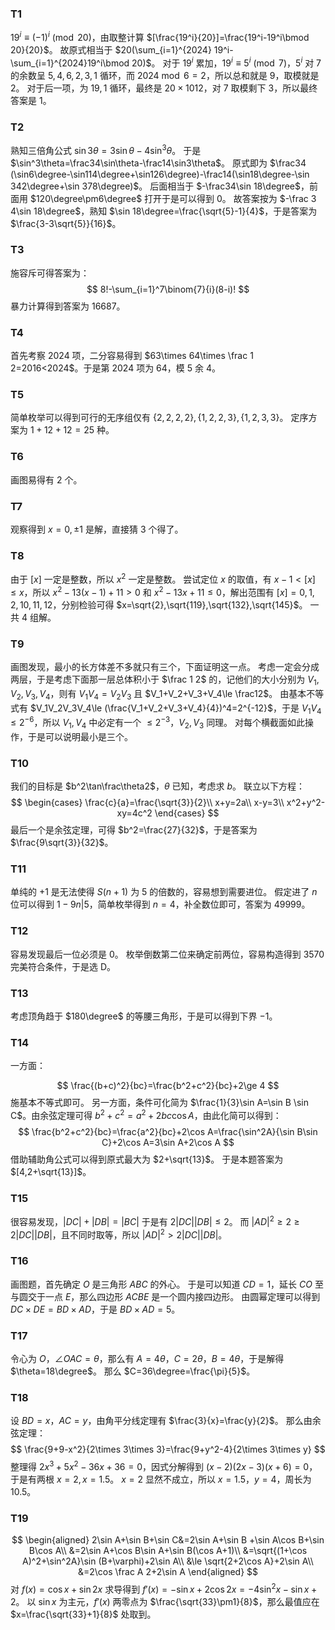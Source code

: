 ### T1
$19^i\equiv (-1)^i\pmod {20}$，由取整计算 $[\frac{19^i}{20}]=\frac{19^i-19^i\bmod 20}{20}$。
故原式相当于 $20(\sum_{i=1}^{2024} 19^i-\sum_{i=1}^{2024}19^i\bmod 20)$。
对于 $19^i$ 累加，$19^i\equiv5^i\pmod 7$，$5^i$ 对 $7$ 的余数呈 $5,4,6,2,3,1$ 循环，而 $2024\bmod 6 =2$，所以总和就是 $9$，取模就是 $2$。
对于后一项，为 $19,1$ 循环，最终是 $20\times 1012$，对 $7$ 取模剩下 $3$，所以最终答案是 $1$。
### T2
熟知三倍角公式 $\sin 3\theta=3\sin\theta-4\sin^3\theta$。
于是 $\sin^3\theta=\frac34\sin\theta-\frac14\sin3\theta$。
原式即为 $\frac34 (\sin6\degree-\sin114\degree+\sin126\degree)-\frac14(\sin18\degree-\sin 342\degree+\sin 378\degree)$。
后面相当于 $-\frac34\sin 18\degree$，前面用 $120\degree\pm6\degree$ 打开于是可以得到 $0$。
故答案按为 $-\frac 3 4\sin 18\degree$，熟知 $\sin 18\degree=\frac{\sqrt{5}-1}{4}$，于是答案为 $\frac{3-3\sqrt{5}}{16}$。
### T3
施容斥可得答案为：
$$
8!-\sum_{i=1}^7\binom{7}{i}(8-i)!
$$
暴力计算得到答案为 $16687$。
### T4
首先考察 $2024$ 项，二分容易得到 $63\times 64\times \frac 1 2=2016<2024$。于是第 $2024$ 项为 $64$，模 $5$ 余 $4$。
### T5
简单枚举可以得到可行的无序组仅有 $\{2,2,2,2\},\{1,2,2,3\},\{1,2,3,3\}$。
定序方案为 $1+12+12=25$ 种。
### T6
画图易得有 $2$ 个。
### T7
观察得到 $x=0,\pm 1$ 是解，直接猜 $3$ 个得了。
### T8
由于 $[x]$ 一定是整数，所以 $x^2$ 一定是整数。
尝试定位 $x$ 的取值，有 $x-1<[x]\le x$，所以 $x^2-13(x-1)+11>0$ 和 $x^2-13x+11\le 0$，解出范围有 $[x]=0,1,2,10,11,12$，分别检验可得 $x=\sqrt{2},\sqrt{119},\sqrt{132},\sqrt{145}$。
一共 $4$ 组解。
### T9
画图发现，最小的长方体差不多就只有三个，下面证明这一点。
考虑一定会分成两层，于是考虑下面那一层总体积小于 $\frac 1 2$ 的，记他们的大小分别为 $V_1,V_2,V_3,V_4$，则有 $V_1V_4=V_2V_3$ 且 $V_1+V_2+V_3+V_4\le \frac12$。
由基本不等式有 $V_1V_2V_3V_4\le (\frac{V_1+V_2+V_3+V_4}{4})^4=2^{-12}$，于是 $V_1V_4\le 2^{-6}$，所以 $V_1,V_4$ 中必定有一个 $\le 2^{-3}$，$V_2,V_3$ 同理。
对每个横截面如此操作，于是可以说明最小是三个。
### T10
我们的目标是 $b^2\tan\frac\theta2$，$\theta$ 已知，考虑求 $b$。
联立以下方程：
$$
\begin{cases}
\frac{c}{a}=\frac{\sqrt{3}}{2}\\
x+y=2a\\
x-y=3\\
x^2+y^2-xy=4c^2
\end{cases}
$$
最后一个是余弦定理，可得 $b^2=\frac{27}{32}$，于是答案为 $\frac{9\sqrt{3}}{32}$。
### T11
单纯的 $+1$ 是无法使得 $S(n+1)$ 为 $5$ 的倍数的，容易想到需要进位。
假定进了 $n$ 位可以得到 $1-9n|5$，简单枚举得到 $n=4$，补全数位即可，答案为 $49999$。
### T12
容易发现最后一位必须是 $0$。
枚举倒数第二位来确定前两位，容易构造得到 $3570$ 完美符合条件，于是选 D。
### T13
考虑顶角趋于 $180\degree$ 的等腰三角形，于是可以得到下界 $-1$。
### T14
一方面：

$$
\frac{(b+c)^2}{bc}=\frac{b^2+c^2}{bc}+2\ge 4
$$
施基本不等式即可。
另一方面，条件可化简为 $\frac{1}{3}\sin A=\sin B \sin C$。由余弦定理可得 $b^2+c^2=a^2+2bc\cos A$，由此化简可以得到：
$$
\frac{b^2+c^2}{bc}=\frac{a^2}{bc}+2\cos A=\frac{\sin^2A}{\sin B\sin C}+2\cos A=3\sin A+2\cos A
$$
借助辅助角公式可以得到原式最大为 $2+\sqrt{13}$。
于是本题答案为 $[4,2+\sqrt{13}]$。
### T15
很容易发现，$|DC|+|DB|=|BC|$ 于是有 $2|DC||DB|\le 2$。
而 $|AD|^2\ge 2\ge 2|DC||DB|$，且不同时取等，所以 $|AD|^2>2|DC||DB|$。
### T16
画图题，首先确定 $O$ 是三角形 $ABC$ 的外心。
于是可以知道 $CD=1$，延长 $CO$ 至与圆交于一点 $E$，那么四边形 $ACBE$ 是一个圆内接四边形。
由圆幂定理可以得到 $DC\times DE=BD\times AD$，于是 $BD\times AD=5$。
### T17
令心为 $O$，$\angle OAC=\theta$，那么有 $A=4\theta$，$C=2\theta$，$B=4\theta$，于是解得 $\theta=18\degree$。
那么 $C=36\degree=\frac{\pi}{5}$。
### T18
设 $BD=x$，$AC=y$，由角平分线定理有 $\frac{3}{x}=\frac{y}{2}$。
那么由余弦定理：
$$
\frac{9+9-x^2}{2\times 3\times 3}=\frac{9+y^2-4}{2\times 3\times y}
$$
整理得 $2x^3+5x^2-36x+36=0$，因式分解得到 $(x-2)(2x-3)(x+6)=0$，于是有两根 $x=2,x=1.5$。
$x=2$ 显然不成立，所以 $x=1.5$，$y=4$，周长为 $10.5$。
### T19
$$
\begin{aligned}
2\sin A+\sin B+\sin C&=2\sin A+\sin B +\sin A\cos B+\sin B\cos A\\
&=2\sin A+\cos B\sin A+\sin B(\cos A+1)\\
&=\sqrt{(1+\cos A)^2+\sin^2A}\sin (B+\varphi)+2\sin A\\
&\le \sqrt{2+2\cos A}+2\sin A\\
&=2\cos \frac A 2+2\sin A
\end{aligned}
$$
对 $f(x)=\cos x+\sin2 x$ 求导得到 $f'(x)=-\sin x+2\cos 2x=-4\sin^2x-\sin x+2$。
以 $\sin x$ 为主元，$f'(x)$ 两零点为 $\frac{\sqrt{33}\pm1}{8}$，那么最值应在 $x=\frac{\sqrt{33}+1}{8}$ 处取到。
